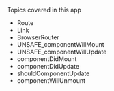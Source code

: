 Topics covered in this app
* Route
* Link
* BrowserRouter
* UNSAFE_componentWillMount
* UNSAFE_componentWillUpdate
* componentDidMount
* componentDidUpdate
* shouldComponentUpdate
* componentWillUnmount